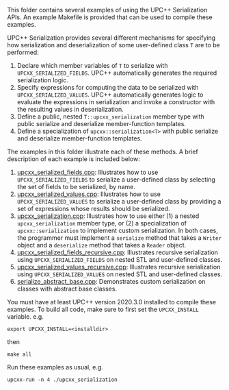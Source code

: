 This folder contains several examples of using the UPC++ Serialization APIs. An
example Makefile is provided that can be used to compile these examples.

UPC++ Serialization provides several different mechanisms for specifying how
serialization and deserialization of some user-defined class `T` are to be performed:

1. Declare which member variables of `T` to serialize with `UPCXX_SERIALIZED_FIELDS`.
   UPC++ automatically generates the required serialization logic.
2. Specify expressions for computing the data to be serialized with
   `UPCXX_SERIALIZED_VALUES`. UPC++ automatically generates logic to evaluate
   the expressions in serialization and invoke a constructor with the resulting values in
   deserialization.
3. Define a public, nested `T::upcxx_serialization` member type with public
   serialize and deserialize member-function templates.
4. Define a specialization of `upcxx::serialization<T>` with public serialize and
   deserialize member-function templates.

The examples in this folder illustrate each of these methods. A brief
description of each example is included below:

1. [upcxx_serialized_fields.cpp](./upcxx_serialized_fields.cpp): Illustrates how to use
   `UPCXX_SERIALIZED_FIELDS` to serialize a user-defined class by selecting the
   set of fields to be serialized, by name.
2. [upcxx_serialized_values.cpp](./upcxx_serialized_values.cpp): Illustrates how to use
   `UPCXX_SERIALIZED_VALUES` to serialize a user-defined class by providing a
   set of expressions whose results should be serialized.
3. [upcxx_serialization.cpp](upcxx_serialization.cpp): Illustrates how to use either (1) a nested
   `upcxx_serialization` member type, or (2) a specialization of
   `upcxx::serialization` to implement custom serialization. In both cases, the
   programmer must implement a `serialize` method that takes a `Writer` object
   and a `deserialize` method that takes a `Reader` object.
5. [upcxx_serialized_fields_recursive.cpp](upcxx_serialized_fields_recursive.cpp): Illustrates recursive serialization
   using `UPCXX_SERIALIZED_FIELDS` on nested STL and user-defined classes.
6. [upcxx_serialized_values_recursive.cpp](upcxx_serialized_values_recursive.cpp): Illustrates recursive serialization
   using `UPCXX_SERIALIZED_VALUES` on nested STL and user-defined classes.
7. [serialize_abstract_base.cpp](serialize_abstract_base.cpp): Demonstrates custom serialization
   on classes with abstract base classes.

You must have at least UPC++ version 2020.3.0 installed to compile these
examples. To build all code, make sure to first set the `UPCXX_INSTALL`
variable. e.g. 

`export UPCXX_INSTALL=<installdir>`

then

`make all`

Run these examples as usual, e.g. 

`upcxx-run -n 4 ./upcxx_serialization`
